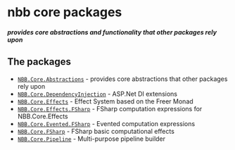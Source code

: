 # nbb core packages
##### provides core abstractions and functionality that other packages rely upon


## The packages
  - [`NBB.Core.Abstractions`](./NBB.Core.Abstractions#readme) - provides core abstractions that other packages rely upon
  - [`NBB.Core.DependencyInjection`](./NBB.Core.DependencyInjection#readme) - ASP.Net DI extensions
  - [`NBB.Core.Effects`](./NBB.Core.Effects#readme) - Effect System based on the Freer Monad
  - [`NBB.Core.Effects.FSharp`](./NBB.Core.Effects.FSharp#readme) - FSharp computation expressions for NBB.Core.Effects
  - [`NBB.Core.Evented.FSharp`](./NBB.Core.Evented.FSharp#readme) - Evented computation expressions
  - [`NBB.Core.FSharp`](./NBB.Core.FSharp#readme) - FSharp basic computational effects
  - [`NBB.Core.Pipeline`](./NBB.Core.Pipeline#readme) - Multi-purpose pipeline builder